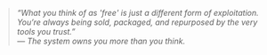 > *“What you think of as 'free' is just a different form of exploitation. You’re always being sold, packaged, and repurposed by the very tools you trust.”*  
— *The system owns you more than you think.*

